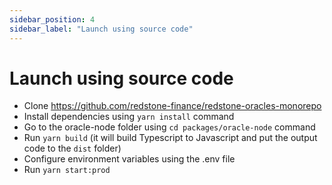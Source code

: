 ```yaml
---
sidebar_position: 4
sidebar_label: "Launch using source code"
---
```


# Launch using source code

- Clone https://github.com/redstone-finance/redstone-oracles-monorepo
- Install dependencies using `yarn install` command
- Go to the oracle-node folder using `cd packages/oracle-node` command
- Run `yarn build` (it will build Typescript to Javascript and put the output code to the `dist` folder)
- Configure environment variables using the .env file
- Run `yarn start:prod`
